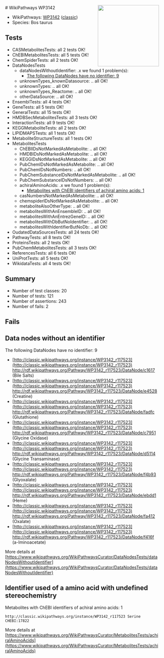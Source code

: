<img style="float: right; width: 200px" src="https://upload.wikimedia.org/wikipedia/commons/thumb/8/83/Wplogo_with_text_500.png/640px-Wplogo_with_text_500.png" />
# WikiPathways WP3142

* WikiPathways: [WP3142](https://wikipathways.org/pathways/WP3142) ([classic](https://classic.wikipathways.org/instance/WP3142))
* Species: Bos taurus
## Tests
* CASMetabolitesTests: all 2 tests OK!
* ChEBIMetabolitesTests: all 5 tests OK!
* ChemSpiderTests: all 2 tests OK!
* DataNodesTests
    * dataNodesWithoutIdentifier: .x we found 1 problem(s):
        * [The following DataNodes have no identifier: 9](#d2d32fa8)
    * unknownTypes_knownDatasource: .. all OK!
    * unknownTypes: .. all OK!
    * unknownTypes_Reactome: .. all OK!
    * otherDataSource: .. all OK!
* EnsemblTests: all 4 tests OK!
* GeneTests: all 5 tests OK!
* GeneralTests: all 15 tests OK!
* HMDBSecMetabolitesTests: all 3 tests OK!
* InteractionTests: all 9 tests OK!
* KEGGMetaboliteTests: all 2 tests OK!
* LIPIDMAPSTests: all 1 tests OK!
* MetaboliteStructureTests: all 1 tests OK!
* MetabolitesTests
    * ChEBIIDsNotMarkedAsMetabolite: .. all OK!
    * HMDBIDsNotMarkedAsMetabolite: .. all OK!
    * KEGGIDsNotMarkedAsMetabolite: .. all OK!
    * PubChemIDsNotMarkedAsMetabolite: .. all OK!
    * PubChemIDsNotNumbers: .. all OK!
    * PubChemSubstanceIDsNotMarkedAsMetabolite: .. all OK!
    * PubChemSubstanceIDsNotNumbers: .. all OK!
    * achiralAminoAcids: .x we found 1 problem(s):
        * [Metabolites with ChEBI identifiers of achiral amino acids: 1](#9c17608e)
    * casNumbersNotMarkedAsMetabolite: .. all OK!
    * chemspiderIDsNotMarkedAsMetabolite: .. all OK!
    * metaboliteAlsoOtherType: .. all OK!
    * metabolitesWithAnEnsembleID: .. all OK!
    * metabolitesWithAnEntrezGeneID: .. all OK!
    * metabolitesWithDbButNoIdentifier: .. all OK!
    * metabolitesWithIdentifierButNoDb: .. all OK!
* OudatedDataSourcesTests: all 24 tests OK!
* PathwayTests: all 8 tests OK!
* ProteinsTests: all 2 tests OK!
* PubChemMetabolitesTests: all 3 tests OK!
* ReferencesTests: all 6 tests OK!
* UniProtTests: all 5 tests OK!
* WikidataTests: all 4 tests OK!


## Summary

* Number of test classes: 20
* Number of tests: 121
* Number of assertions: 243
* Number of fails: 2

## Fails

<a name="d2d32fa8" />

## Data nodes without an identifier

The following DataNodes have no identifier: 9

* [http://classic.wikipathways.org/instance/WP3142_r117523](http://classic.wikipathways.org/instance/WP3142_r117523) http://rdf.wikipathways.org/Pathway/WP3142_r117523/DataNode/c1617 (Bile Salts)
* [http://classic.wikipathways.org/instance/WP3142_r117523](http://classic.wikipathways.org/instance/WP3142_r117523) http://rdf.wikipathways.org/Pathway/WP3142_r117523/DataNode/e4528 (Creatine)
* [http://classic.wikipathways.org/instance/WP3142_r117523](http://classic.wikipathways.org/instance/WP3142_r117523) http://rdf.wikipathways.org/Pathway/WP3142_r117523/DataNode/fadfc (Glutathione)
* [http://classic.wikipathways.org/instance/WP3142_r117523](http://classic.wikipathways.org/instance/WP3142_r117523) http://rdf.wikipathways.org/Pathway/WP3142_r117523/DataNode/c7951 (Glycine Oxidase)
* [http://classic.wikipathways.org/instance/WP3142_r117523](http://classic.wikipathways.org/instance/WP3142_r117523) http://rdf.wikipathways.org/Pathway/WP3142_r117523/DataNode/d5114 (Glycine Transaminase)
* [http://classic.wikipathways.org/instance/WP3142_r117523](http://classic.wikipathways.org/instance/WP3142_r117523) http://rdf.wikipathways.org/Pathway/WP3142_r117523/DataNode/f4b93 (Glyoxalate)
* [http://classic.wikipathways.org/instance/WP3142_r117523](http://classic.wikipathways.org/instance/WP3142_r117523) http://rdf.wikipathways.org/Pathway/WP3142_r117523/DataNode/ebdd1 (Heme)
* [http://classic.wikipathways.org/instance/WP3142_r117523](http://classic.wikipathways.org/instance/WP3142_r117523) http://rdf.wikipathways.org/Pathway/WP3142_r117523/DataNode/fa412 (Oxalate)
* [http://classic.wikipathways.org/instance/WP3142_r117523](http://classic.wikipathways.org/instance/WP3142_r117523) http://rdf.wikipathways.org/Pathway/WP3142_r117523/DataNode/f416f (a-Iminoacetate)


More details at [https://www.wikipathways.org/WikiPathwaysCurator/DataNodesTests/dataNodesWithoutIdentifier](https://www.wikipathways.org/WikiPathwaysCurator/DataNodesTests/dataNodesWithoutIdentifier)

<a name="9c17608e" />

## Identifier used of a amino acid with undefined stereochemistry

Metabolites with ChEBI identifiers of achiral amino acids: 1
```
http://classic.wikipathways.org/instance/WP3142_r117523 Serine CHEBI:17822
```

More details at [https://www.wikipathways.org/WikiPathwaysCurator/MetabolitesTests/achiralAminoAcids](https://www.wikipathways.org/WikiPathwaysCurator/MetabolitesTests/achiralAminoAcids)


